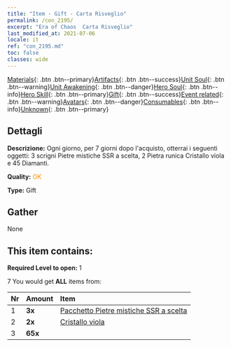```yaml
---
title: "Item - Gift - Carta Risveglio"
permalink: /con_2195/
excerpt: "Era of Chaos  Carta Risveglio"
last_modified_at: 2021-07-06
locale: it
ref: "con_2195.md"
toc: false
classes: wide
---
```

 [Materials](/ItemsIT/){: .btn .btn--primary}[Artifacts](/ItemsIT/Artifacts/){: .btn .btn--success}[Unit Soul](/ItemsIT/UnitSoul/){: .btn .btn--warning}[Unit Awakening](/ItemsIT/UnitAwakening/){: .btn .btn--danger}[Hero Soul](/ItemsIT/HeroSoul/){: .btn .btn--info}[Hero Skill](/ItemsIT/HeroSkill/){: .btn .btn--primary}[Gift](/ItemsIT/Gift/){: .btn .btn--success}[Event related](/ItemsIT/Events/){: .btn .btn--warning}[Avatars](/ItemsIT/Avatars/){: .btn .btn--danger}[Consumables](/ItemsIT/Consumables/){: .btn .btn--info}[Unknown](/ItemsIT/Unknown/){: .btn .btn--primary}

## Dettagli
 **Descrizione:** Ogni giorno, per 7 giorni dopo l'acquisto, otterrai i seguenti oggetti: 3 scrigni Pietre mistiche SSR a scelta, 2 Pietra runica Cristallo viola e 45 Diamanti.

 **Quality:** <span style="color: #FF8C00">OK</span>

 **Type:** Gift

## Gather

  None

## This item contains:

 **Required Level to open:** 1

 7 You would get **ALL** items  from:

  | Nr | Amount |     Item    |
  |:---|:-------|:------------|
  | 1 |  **3x** | [Pacchetto Pietre mistiche SSR a scelta](/it/Items/con_2154/) |  | 
  | 2 |  **2x** | [Cristallo viola](/ItemsIT/con_720/) |  | 
  | 3 |  **65x** | <i class="fas fa-gem"/> |  | 
